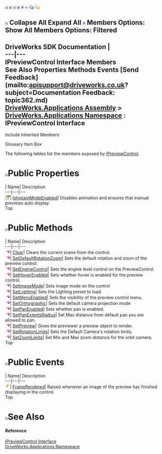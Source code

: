 ![](dotnetimages/collapse.gif) ![](dotnetimages/expand.gif) ![](dotnetimages/collapse.gif) ![](dotnetimages/expand.gif) ![](dotnetimages/drpdown.gif) ![](dotnetimages/drpdown_orange.gif) ![](dotnetimages/copycode.gif) ![](dotnetimages/copycodeHighlight.gif)

![](dotnetimages/collapse.gif) Collapse All Expand All ![](dotnetimages/drpdown.gif) Members Options: Show All  Members Options: Filtered   
---  
DriveWorks SDK Documentation  |   
---|---  
IPreviewControl Interface Members   
See Also Properties Methods Events [Send Feedback](mailto:apisupport@driveworks.co.uk?subject=Documentation Feedback: topic362.md)  
[DriveWorks.Applications Assembly](topic13.md) > [DriveWorks.Applications Namespace](topic16.md) : IPreviewControl Interface  
---  
  
Include Inherited Members    


Glossary Item Box

The following tables list the members exposed by [IPreviewControl](topic362.md).

# ![](dotnetimages/collapse.gif)Public Properties

| Name| Description  
---|---|---  
![ Property](dotnetimages/Property.gif)| [IsInstantModeEnabled](topic380.md)| Disables animation and ensures that manual previews auto display.   
Top

# ![](dotnetimages/collapse.gif)Public Methods

| Name| Description  
---|---|---  
![ Method](dotnetimages/Method.gif)| [Clear](topic367.md)| Clears the current scene from the control.   
![ Method](dotnetimages/Method.gif)| [SetDefaultRotationZoom](topic368.md)| Sets the default rotation and zoom of the preview control.   
![ Method](dotnetimages/Method.gif)| [SetEngineControl](topic369.md)| Sets the engine level control on the PreviewControl.   
![ Method](dotnetimages/Method.gif)| [SetHoverEnabled](topic370.md)| Sets whether hover is enabled for the preview control.   
![ Method](dotnetimages/Method.gif)| [SetImageMode](topic371.md)| Sets image mode on the control   
![ Method](dotnetimages/Method.gif)| [SetLighting](topic372.md)| Sets the Lighting preset to load.   
![ Method](dotnetimages/Method.gif)| [SetMenuEnabled](topic373.md)| Sets the visibility of the preview control menu.   
![ Method](dotnetimages/Method.gif)| [SetOrthographic](topic374.md)| Sets the default camera projection mode   
![ Method](dotnetimages/Method.gif)| [SetPanEnabled](topic375.md)| Sets whether pan is enabled.   
![ Method](dotnetimages/Method.gif)| [SetPanExtentsRadius](topic376.md)| Set Max distance from default pan you are allowed to pan.   
![ Method](dotnetimages/Method.gif)| [SetPreview](topic377.md)| Gives the previewer a preview object to render.   
![ Method](dotnetimages/Method.gif)| [SetRotationLimits](topic378.md)| Sets the Default Camera's rotation limits.   
![ Method](dotnetimages/Method.gif)| [SetZoomLimits](topic379.md)| Set Min and Max zoom distance for the orbit camera.   
Top

# ![](dotnetimages/collapse.gif)Public Events

| Name| Description  
---|---|---  
![ Event](dotnetimages/Event.gif)| [FrameRendered](topic381.md)| Raised whenever an image of the preview has finished displaying in the control.   
Top

# ![](dotnetimages/collapse.gif)See Also

#### Reference

[IPreviewControl Interface](topic362.md)   
[DriveWorks.Applications Namespace](topic16.md)



